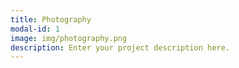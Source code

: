 ```yaml
---
title: Photography
modal-id: 1
image: img/photography.png
description: Enter your project description here.
---
```


